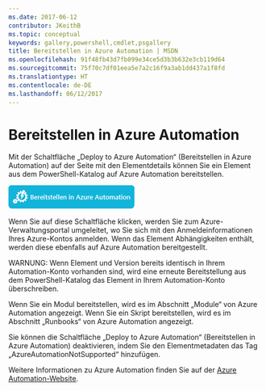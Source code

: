 ```yaml
---
ms.date: 2017-06-12
contributor: JKeithB
ms.topic: conceptual
keywords: gallery,powershell,cmdlet,psgallery
title: Bereitstellen in Azure Automation | MSDN
ms.openlocfilehash: 91f48fb43d7fb099e34ce5d3b3b632e3cb119d64
ms.sourcegitcommit: 75f70c7df01eea5e7a2c16f9a3ab1dd437a1f8fd
ms.translationtype: HT
ms.contentlocale: de-DE
ms.lasthandoff: 06/12/2017
---
```

<a id="deploy-to-azure-automation" class="xliff"></a>
Bereitstellen in Azure Automation
===========================

Mit der Schaltfläche „Deploy to Azure Automation“ (Bereitstellen in Azure Automation) auf der Seite mit den Elementdetails können Sie ein Element aus dem PowerShell-Katalog auf Azure Automation bereitstellen.

![Schaltfläche zum Bereitstellen in Azure Automation](Images/DeployToAzureAutomationButton.png)

Wenn Sie auf diese Schaltfläche klicken, werden Sie zum Azure-Verwaltungsportal umgeleitet, wo Sie sich mit den Anmeldeinformationen Ihres Azure-Kontos anmelden.
Wenn das Element Abhängigkeiten enthält, werden diese ebenfalls auf Azure Automation bereitgestellt.

WARNUNG: Wenn Element und Version bereits identisch in Ihrem Automation-Konto vorhanden sind, wird eine erneute Bereitstellung aus dem PowerShell-Katalog das Element in Ihrem Automation-Konto überschreiben.

Wenn Sie ein Modul bereitstellen, wird es im Abschnitt „Module“ von Azure Automation angezeigt.  Wenn Sie ein Skript bereitstellen, wird es im Abschnitt „Runbooks“ von Azure Automation angezeigt.

Sie können die Schaltfläche „Deploy to Azure Automation“ (Bereitstellen in Azure Automation) deaktivieren, indem Sie den Elementmetadaten das Tag „AzureAutomationNotSupported“ hinzufügen.

Weitere Informationen zu Azure Automation finden Sie auf der [Azure Automation-Website](http://azure.microsoft.com/en-us/services/automation/).


